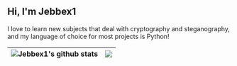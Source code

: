 ## Hi, I'm Jebbex1

I love to learn new subjects that deal with cryptography and steganography, and my language of choice for most projects is Python!

| <img align="center" src="https://github-readme-stats.vercel.app/api?username=jebbex1&theme=tokyonight&show_icons=true&hide_border=true&rank_icon=github" alt="Jebbex1's github stats" /> | <img align="center" src="https://github-readme-stats.vercel.app/api/top-langs/?username=jebbex1&theme=tokyonight&hide_border=true&layout=compact&langs_count=6" /> |
| ------------- | ------------- |
